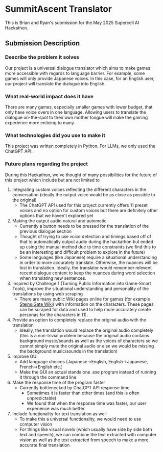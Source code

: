 # SummitAscent Translator
This is Brian and Ryan's submission for the May 2025 Supercell AI Hackathon.

## Submission Description
### Describe the problem it solves
Our project is a universal dialogue translator which aims to make games more accessible with regards to language barrier. For example, some games will only provide Japanese voices. In this case, for an English user, our project will translate the dialogue into English.

### What real-world impact does it have
There are many games, especially smaller games with lower budget, that only have voice overs in one language. Allowing users to translate the dialogue on-the-spot to their own mother tongue will make the gaming experience more enticing to many. 

### What technologies did you use to make it
This project was written completely in Python. For LLMs, we only used the ChatGPT API.

### Future plans regarding the project
During this Hackathon, we've thought of many possibilities for the future of this project which include but are not limited to
1. Integrating custom voices reflecting the different characters in the conversation (ideally the output voice would be as close as possible to the original)
    - The ChatGPT API used for this project currently offers 11 preset voices and no option for custom voices but there are definitely other options that we haven't explored yet
2. Making the output audio natural and automatic
    - Currently a button needs to be pressed for the translation of the previous dialogue section
    - Thought of trying to use voice detection and timings based off of that to automatically output audio during the hackathon but ended up using the manual method due to time constraints (we find this to be an interesting and difficult problem to explore in the future)
    - Some languages (like Japanese) require a situational understanding in order to more accurately translate. Otherwise, the nuances will be lost in translation. Ideally, the translator would remember relevent recent dialogue content to keep the nuances during word selection when translating new sentences. 
3. Inspired by Challenge 1 (Turning Public Information into Game-Smart Tools), improve the situational understanding and personality of the translations by using web scraping
    - There are many public Wiki pages online for games (for example [Steins;Gate Wiki](https://steins-gate.fandom.com/wiki/Steins;Gate_Wiki)) with information on the characters. These pages can be scraped for data and used to help more accurately create personas for the characters in (1).
4. Provide an option to completely replace the original audio with the translation
    - Ideally, the translation would replace the original audio completely (this is a non-trivial problem because the original audio contains background music/sounds as well as the voices of characters so we cannot simply mute the original audio or else we would be missing the background music/sounds in the translation)
5. Improve GUI
    - Add language choices (Japanese->English, English->Japanese, French->English etc.)
    - Make the GUI an actual standalone .exe program instead of running it through the command line
6. Make the response time of the program faster
    - Currently bottlenecked by ChatGPT API response time
        - Sometimes it is faster than other times (and this is often unpredictable)
        - We found that when the response time was faster, our user experience was much better
7. Include functionality for text translation as well
    - To make this a universal functionality, we would need to use computer vision
    - For things like visual novels (which usually have side by side both text and speech), we can combine the text extracted with computer vision as well as the text extracted from speech to make a more accurate final translation